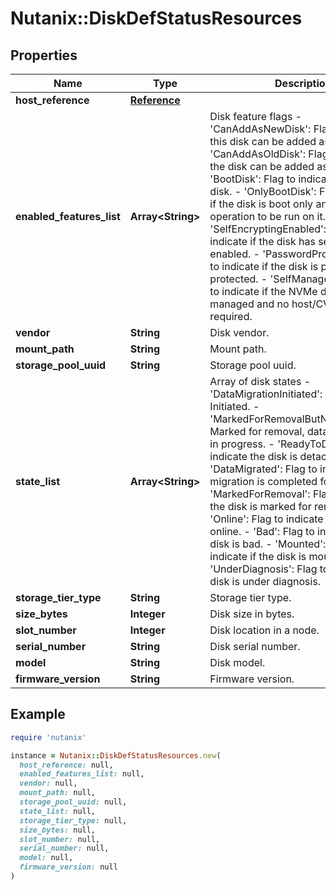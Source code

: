# Nutanix::DiskDefStatusResources

## Properties

| Name | Type | Description | Notes |
| ---- | ---- | ----------- | ----- |
| **host_reference** | [**Reference**](Reference.md) |  | [optional] |
| **enabled_features_list** | **Array&lt;String&gt;** | Disk feature flags - &#39;CanAddAsNewDisk&#39;: Flag to indicate if this disk can be added as    new disk. - &#39;CanAddAsOldDisk&#39;: Flag to indicate if the disk can be added as    old disk. - &#39;BootDisk&#39;: Flag to indicate if its a boot disk. - &#39;OnlyBootDisk&#39;: Flag to indicate if the disk is boot only and    no disk operation to be run on it. - &#39;SelfEncryptingEnabled&#39;: Flag to indicate if the disk has self    encryption enabled. - &#39;PasswordProtected&#39;: Flag to indicate if the disk is password    protected. - &#39;SelfManagedNvme&#39;: Flag to indicate if the NVMe disk is self   managed and no host/CVM reboot required.  | [optional] |
| **vendor** | **String** | Disk vendor. | [optional] |
| **mount_path** | **String** | Mount path. | [optional] |
| **storage_pool_uuid** | **String** | Storage pool uuid. | [optional] |
| **state_list** | **Array&lt;String&gt;** | Array of disk states - &#39;DataMigrationInitiated&#39;: Data Migration Initiated. - &#39;MarkedForRemovalButNotDetachable&#39;: Marked for removal, data    migration is in progress. - &#39;ReadyToDetach&#39;: Flag to indicate the disk is detachable. - &#39;DataMigrated&#39;: Flag to indicate if data migration is completed for    this disk. - &#39;MarkedForRemoval&#39;: Flag to indicate if the disk is marked for    removal. - &#39;Online&#39;: Flag to indicate if the disk is online. - &#39;Bad&#39;: Flag to indicate if the disk is bad. - &#39;Mounted&#39;: Flag to indicate if the disk is mounted. - &#39;UnderDiagnosis&#39;: Flag to indicate if the disk is under diagnosis.  | [optional] |
| **storage_tier_type** | **String** | Storage tier type. | [optional] |
| **size_bytes** | **Integer** | Disk size in bytes. | [optional] |
| **slot_number** | **Integer** | Disk location in a node. | [optional] |
| **serial_number** | **String** | Disk serial number. | [optional] |
| **model** | **String** | Disk model. | [optional] |
| **firmware_version** | **String** | Firmware version. | [optional] |

## Example

```ruby
require 'nutanix'

instance = Nutanix::DiskDefStatusResources.new(
  host_reference: null,
  enabled_features_list: null,
  vendor: null,
  mount_path: null,
  storage_pool_uuid: null,
  state_list: null,
  storage_tier_type: null,
  size_bytes: null,
  slot_number: null,
  serial_number: null,
  model: null,
  firmware_version: null
)
```

